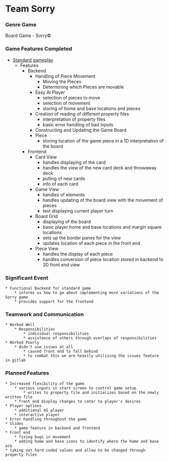 # Team Sorry
### Genre Game
Board Game - Sorry©

### Game Features Completed
* [Standard gameplay](https://winning-moves.com/images/sorryrulesbooklet.pdf)
    * Features
        * Backend
            * Handling of Piece Movement
                * Moving the Pieces
                * Determining which Pieces are movable
            * Easy AI Player
                * selection of pieces to move
                * selection of movement
                * storing of home and base locations and pieces
            * Creation of reading of different property files
                * interpretation of property files
                * basic error handling of bad inputs
            * Constructing and Updating the Game Board
            * Piece
                * storing location of the game piece in a 1D interpretation of the board
        * Frontend
            * Card View
                * handles displaying of the card
                * handles the view of the new card deck and throwaway deck
                * pulling of new cards
                * info of each card
            * Game View
                * handles of elements
                * handles updating of the board view with the movement of pieces
                * text displaying current player turn
            * Board Grid
                * displaying of the board
                * basic player home and base locations and margin square locations
                * sets up the border panes for the view
                * updates location of each piece in the front end
            * Piece View
                * handles the display of each piece
                * handles conversion of piece location stored in backend to 2D front end view
### Significant Event
    * Functional Backend for standard game
        * informs us how to go about implementing more variations of the Sorry game
        * provides support for the frontend

### Teamwork and Communication

    * Worked Well
        * Responsibilities
            * individual responsibilities
            * assistance of others through overlaps of responsibilities
    * Worked Poorly
        * didn't use issues at all
            * caused front end to fall behind
            * to combat this we are heavily utilizing the issues feature in gitlab

### Planned Features

    * Increased flexibility of the game
        * various inputs in start screen to control game setup
            * writes to property file and initializes based on the newly written file
        * front end display changes to cater to player's desires
    * Player options
        * additional AI player
        * interactive player
    * Error handling throughout the game
    * Slides
        * game feature in backend and frontend
    * Front end
        * fixing bugs in movement
        * adding home and base icons to identify where the home and base are
    * taking out hard coded values and allow to be changed through property files
        
